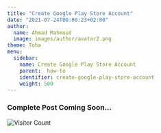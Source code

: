 ```yaml
---
title: "Create Google Play Store Account"
date: "2021-07-24T00:00:23+02:00"
author:
  name: Ahmad Mahmoud
  image: images/author/avatar2.png
theme: Toha
menu:
  sidebar:
    name: Create Google Play Store Account
    parent:  how-to
    identifier: create-google-play-store-account
    weight: 500
---
```


### Complete Post Coming Soon...

![Visitor Count](https://profile-counter.glitch.me/ahmadmssm/count.svg)
